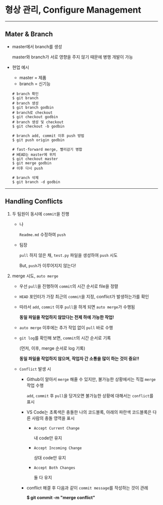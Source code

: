 # 형상 관리, Configure Management

---

## Mater & Branch

- master에서 branch를 생성

  master와 branch가 서로 영향을 주지 않기 때문에 병행 개발이 가능

- 현업 예시

  - master = 제품
  - branch = 신기능

  ```shell
  # branch 확인
  $ git branch
  # branch 생성
  $ git branch godbin
  # branch로 checkout
  $ git checkout godbin
  # branch 생성 및 checkout
  $ git checkout -b godbin
  
  # branch add, commit 이후 push 방법
  $ git push origin godbin
  
  # fast-forward merge, 빨리감기 병합
  # HEAD는 master에 위치
  $ git checkout master
  $ git merge godbin
  # 이후 다시 push
  
  # branch 삭제
  $ git branch -d godbin
  ```

---

## Handling Conflicts

1. 두 팀원이 동시에 `commit`을 진행

   - 나

     `Readme.md` 수정하여 `push`

   - 팀장

     `pull` 하지 않은 채, `test.py` 파일을 생성하여 `push` 시도

     But, `push`가 이루어지지 않는다!

2. merge 시도, `auto merge`

   - 우선 `pull`을 진행하여 `commit`의 시간 순서로 file을 정렬

   - `HEAD` 포인터가 가장 최근의 `commit`을 지정, conflict가 발생하는가를 확인

   - 따라서 `add`, `commit` 이후 `pull`을 하게 되면 `auto merge`가 수행됨

     **동일 파일을 작업하지 않았다는 전제 하에 가능한 작업!**

   - `auto merge` 이후에는 추가 작업 없이 `pull` 바로 수행

   - `git log`를 확인해 보면, `commit`의 시간 순서로 기록

     (먼저, 이후, merge 순서로 log 기록)

     **동일 파일을 작업하지 않으며, 작업자 간 소통을 많이 하는 것이 중요!!**

   - `Conflict` 발생 시

     - Github이 알아서 `merge` 해줄 수 있지만, 불가능한 상황에서는 직접 `merge` 작업 수행

       `add`, `commit` 후 `pull`을 당겨오면 불가능한 상황에 대해서는 `conflict`를 표시

     - VS Code는 초록색은 충돌한 나의 코드블록, 아래의 파란색 코드블록은 다른 사람의 충돌 영역을 표시

       - `Accept Current Change`

         내 code만 유지

       - `Accept Incoming Change`

         상대 code만 유지

       - `Accept Both Changes`

         둘 다 유지

     - conflict 해결 후 다음과 같이 `commit message`를 작성하는 것이 관례

       **$ git commit -m "merge conflict"**